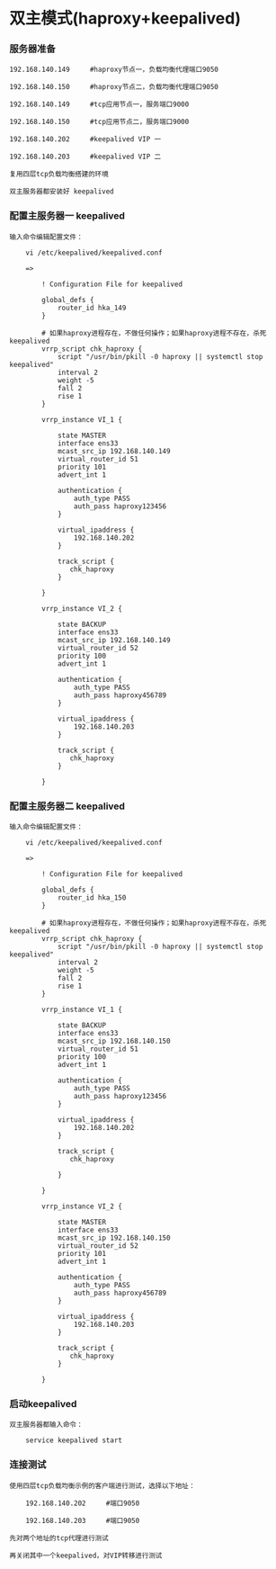 
# 双主模式(haproxy+keepalived)

### 服务器准备

	192.168.140.149		#haproxy节点一，负载均衡代理端口9050
	
	192.168.140.150		#haproxy节点二，负载均衡代理端口9050
	
	192.168.140.149		#tcp应用节点一，服务端口9000
	
	192.168.140.150		#tcp应用节点二，服务端口9000
	
	192.168.140.202		#keepalived VIP 一
	
	192.168.140.203		#keepalived VIP 二
	
	复用四层tcp负载均衡搭建的环境
	
	双主服务器都安装好 keepalived

### 配置主服务器一 keepalived
	
	输入命令编辑配置文件：
		
		vi /etc/keepalived/keepalived.conf
	
		=>
			
			! Configuration File for keepalived
			
			global_defs {
			    router_id hka_149
			}
			
			# 如果haproxy进程存在，不做任何操作；如果haproxy进程不存在，杀死keepalived
			vrrp_script chk_haproxy {
			    script "/usr/bin/pkill -0 haproxy || systemctl stop keepalived"
			    interval 2
			    weight -5
			    fall 2
			    rise 1
			}
			
			vrrp_instance VI_1 {
			
			    state MASTER
			    interface ens33
			    mcast_src_ip 192.168.140.149
			    virtual_router_id 51
			    priority 101
			    advert_int 1  
			
			    authentication {
			        auth_type PASS
			        auth_pass haproxy123456
			    }
			
			    virtual_ipaddress {
			        192.168.140.202
			    }
			
			    track_script {
			       chk_haproxy
			    }
			
			}
			
			vrrp_instance VI_2 {
			
			    state BACKUP
			    interface ens33
			    mcast_src_ip 192.168.140.149
			    virtual_router_id 52
			    priority 100
			    advert_int 1  
			
			    authentication {
			        auth_type PASS
			        auth_pass haproxy456789
			    }
			
			    virtual_ipaddress {
			        192.168.140.203
			    }
			
			    track_script {
			       chk_haproxy
			    }
			
			}
	
### 配置主服务器二 keepalived
	
	输入命令编辑配置文件：
		
		vi /etc/keepalived/keepalived.conf
		
		=>
						
			! Configuration File for keepalived
			
			global_defs {
			    router_id hka_150
			}
			
			# 如果haproxy进程存在，不做任何操作；如果haproxy进程不存在，杀死keepalived
			vrrp_script chk_haproxy {
			    script "/usr/bin/pkill -0 haproxy || systemctl stop keepalived"
			    interval 2
			    weight -5
			    fall 2
			    rise 1
			}
			
			vrrp_instance VI_1 {
			
			    state BACKUP
			    interface ens33
			    mcast_src_ip 192.168.140.150
			    virtual_router_id 51
			    priority 100
			    advert_int 1  
				
			    authentication {
			        auth_type PASS
			        auth_pass haproxy123456
			    }
			
			    virtual_ipaddress {
			        192.168.140.202
			    }
			
			    track_script {
			       chk_haproxy
			
			    }
			
			}
			
			vrrp_instance VI_2 {
				
			    state MASTER
			    interface ens33
			    mcast_src_ip 192.168.140.150
			    virtual_router_id 52
			    priority 101
			    advert_int 1  
			
			    authentication {
			        auth_type PASS
			        auth_pass haproxy456789
			    }
				
			    virtual_ipaddress {
			        192.168.140.203
			    }
			
			    track_script {
			       chk_haproxy
			    }
			
			}

### 启动keepalived

	双主服务器都输入命令：
		
		service keepalived start

### 连接测试
	
	使用四层tcp负载均衡示例的客户端进行测试，选择以下地址：
	
		192.168.140.202		#端口9050
		
		192.168.140.203		#端口9050
	
	先对两个地址的tcp代理进行测试
	
	再关闭其中一个keepalived，对VIP转移进行测试


